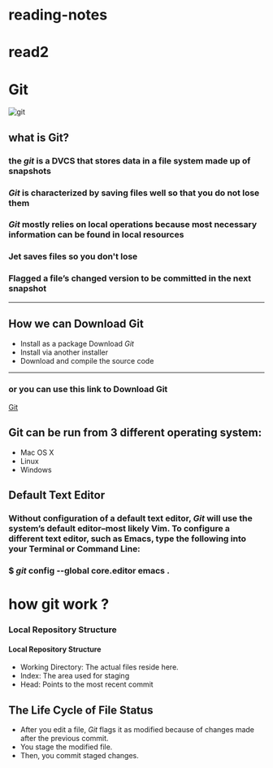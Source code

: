 # reading-notes
# read2
# Git
![git](https://www.technotification.com/wp-content/uploads/2018/04/git-commands.jpg)
##  what is Git?
### the *git* is a DVCS that stores data in a file system made up of snapshots
### *Git* is characterized by saving files well so that you do not lose them
### *Git* mostly relies on local operations because most necessary information can be found in local resources
### Jet saves files so you don't lose 
### Flagged a file’s changed version to be committed in the next snapshot
---
## How we can Download Git
- Install as a package Download *Git*
- Install via another installer
- Download and compile the source code
---
### or you can use this link to Download Git
[Git](http://git-scm.com/download/mac)

## Git can be run from 3 different operating system:
- Mac OS X
- Linux
- Windows
## Default Text Editor
### Without configuration of a default text editor, *Git* will use the system’s default editor–most likely Vim. To configure a different text editor, such as Emacs, type the following into your Terminal or Command Line:

### $ *git* config --global core.editor emacs .

# how git work ?

### Local Repository Structure
#### Local Repository Structure
- Working Directory: The actual files reside here.
- Index: The area used for staging
- Head: Points to the most recent commit

## The Life Cycle of File Status
- After you edit a file, *Git* flags it as modified because of changes made after the previous commit.
- You stage the modified file.
- Then, you commit staged changes.

